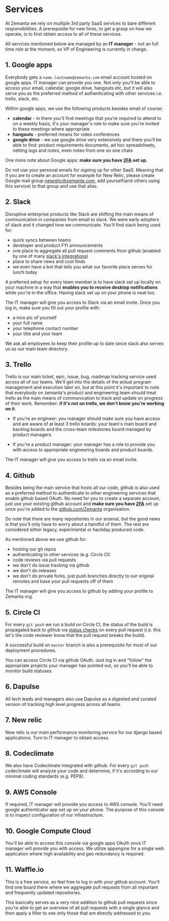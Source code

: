 # Services

At Zemanta we rely on multiple 3rd party SaaS services to bare different responsibilities. A prerequisite for new hires, to get a grasp on how we operate, is to first obtain access to all of these services.

All services mentioned below are managed by an **IT manager** - not an full time role at the moment, so VP of Engineering is currently in charge. 


## 1. Google apps

Everybody gets a `name.lastname@zemanta.com` email account hosted on google apps. IT manager can provide you one. Not only you'll be able to access your email, calendar, google drive, hangouts etc, but it will also serve you as the preferred method of authenticating with other services i.e. trello, slack, etc.

Within google apps, we use the following products besides email of course:

* **calendar** - in there you'll find meetings that you're required to attend to on a weekly basis, it's your manager's role to make sure you're invited to these meetings where appropriate
* **hangouts** - preferred means for video conferences
* **google drive** - we use google drive very extensively and there you'll be able to find: product requirements documents, ad hoc spreadsheets, netting logs and notes, even notes from one on one chats

One more note about Google apps: **make sure you have [2FA](https://www.google.com/landing/2step/) set up**.

Do not use your personal emails for signing up for other SaaS. Meaning that if you are to create an account for example for New Relic, please create Google mail group newrelic@zemanta.com, add yourself(and others using this service) to that group and use that alias.

## 2. Slack

Disruptive enterprise products like Slack are shifting the main means of communication in companies from email to slack. We were early adopters of slack and it changed how we communicate. You'll find slack being used for:

* quick syncs between teams
* developer and product FYI announcements
* one place to aggregate all pull request comments from github (enabled by one of many [slack's integrations](https://slack.com/apps))
* place to share news and cool finds
* we even have a bot that tells you what our favorite place serves for lunch today

A preferred setup for every team member is to have slack set up locally on your machine in a way that **enables you to receive desktop notifications** while you're in the office. Having slack set up on your phone is neat too.

The IT manager will give you access to Slack via an email invite. Once you log in, make sure you fill out your profile with:

* a nice pic of yourself
* your full name
* your telephone contact number
* your title and your team

We ask all employees to keep their profile up to date since slack also serves us as our main team directory.

## 3. Trello

Trello is our main ticket, epic, issue, bug, roadmap tracking service used across all of our teams. We'll get into the details of the actual program management and execution later on, but at this point it's important to note that everybody on zemanta's product and engineering team should treat trello as the main means of communication to track and update on progress of their work. Remember: **if it's not on trello, we don't know you're working on it**.

* If you're an engineer: you manager should make sure you have access and are aware of at least 3 trello boards: your team's main board and backlog boards and the cross-team milestones board managed by product managers.

* If you're a product manager: your manager has a role to provide you with access to appropriate engineering boards and product boards.


The IT manager will give you access to trello via an email invite.

## 4. Github

Besides being the main service that hosts all our code, github is also used as a preferred method to authenticate to other engineering services that enable github based OAuth. No need for you to create a separate account, just use your existing github account and **make sure you have [2FA](https://help.github.com/articles/about-two-factor-authentication/)** set up once you're added to the [github.com/Zemanta](https://github.com/Zemanta) organisation.

Do note that there are many repositories in our arsenal, but the good news is that you'll only have to worry about a handful of them. The rest are considered either legacy, experimental or hackday produced code.

As mentioned above we use github for:

* hosting our git repos
* authenticating to other services (e.g. Circle CI)
* code reviews via pull requests
* we don't do issue tracking via github
* we don't do releases
* we don't do private forks, just push branches directly to our original remotes and base your pull requests off of them

The IT manager will give you access to github by adding your profile to Zemanta org.

## 5. Circle CI

For every `git push` we run a build on Circle CI, the status of the build is propagated back to github via [status checks](https://github.com/blog/1935-see-results-from-all-pull-request-status-checks) on every pull request (i.e. this let's the code reviewer know that the pull request breaks the build).

A successful build on `master` branch is also a prerequisite for most of our deployment procedures.

You can access Circle CI via github OAuth. Just log in and "follow" the appropriate projects your manager has pointed out, so you'll be able to monitor build statuses.

## 6. Dapulse

All tech leads and managers also use Dapulse as a digested and curated version of tracking high level progress across all teams.

## 7. New relic

New relic is our main performance monitoring service for our django based applications. Turn to IT manager to obtain access.

## 8. Codeclimate

We also have Codeclimate integrated with github. For every `git push` codeclimate will analyze your code and determine, if it's according to our minimal coding standards (e.g. PEP8).

## 9. AWS Console

If required, IT manager will provide you access to AWS console. You'll need google authenticator app set up on your phone. The purpose of this console is to inspect configuration of our infrastructure.

## 10. Google Compute Cloud

You'll be able to access this console via google apps OAuth once IT manager will provide you with access. We utilize appengine for a single web application where high availability and geo redundancy is required.

## 11. Waffle.io

This is a free service, so feel free to log in with your github account. You'll find one board there where we aggregate pull requests from all important and frequently updated repositories.

This basically serves as a very nice addition to github pull requests since you're able to get an overview of all pull requests with a single glance and then apply a filter to see only those that are directly addressed to you.
